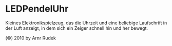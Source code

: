 # LEDPendelUhr

Kleines Elektronikspielzeug, das die Uhrzeit und eine beliebige Laufschrift in der Luft anzeigt, in dem sich ein Zeiger schnell hin und her bewegt.

(©) 2010 by Arnr Rudek